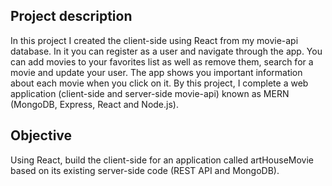 ## Project description

In this project I created the client-side using React from my movie-api database. In it you can register as a user and navigate through the app. You can add movies to your favorites list as well as remove them, search for a movie and update your user. The app shows you important information about each movie when you click on it. By this project, I complete a web application (client-side and server-side movie-api) known as MERN (MongoDB, Express, React and Node.js).

## Objective

Using React, build the client-side for an application called artHouseMovie based on its existing server-side code (REST API and MongoDB).

